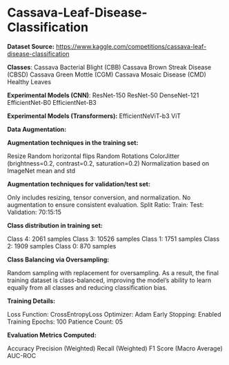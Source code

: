 # Cassava-Leaf-Disease-Classification

**Dataset Source:** https://www.kaggle.com/competitions/cassava-leaf-disease-classification

**Classes**:
Cassava Bacterial Blight (CBB)
Cassava Brown Streak Disease (CBSD)
Cassava Green Mottle (CGM)
Cassava Mosaic Disease (CMD)
Healthy Leaves

**Experimental Models (CNN)**:
ResNet-150
ResNet-50
DenseNet-121
EfficientNet-B0
EfficientNet-B3

**Experimental Models (Transformers):**
EfficientNeViT-b3
ViT

**Data Augmentation:**

**Augmentation techniques in the training set:**

Resize
Random horizontal flips
Random Rotations
ColorJitter (brightness=0.2, contrast=0.2, saturation=0.2)
Normalization based on ImageNet mean and std

**Augmentation techniques for validation/test set:**

Only includes resizing, tensor conversion, and normalization.
No augmentation to ensure consistent evaluation.
Split Ratio:   Train: Test: Validation: 70:15:15

**Class distribution in training set:**

Class 4: 2061 samples
Class 3: 10526 samples
Class 1: 1751 samples
Class 2: 1909 samples
Class 0: 870 samples

**Class Balancing via Oversampling:**

Random sampling with replacement for oversampling. As a result, the final training dataset is class-balanced, improving the model’s ability to learn equally from all classes and reducing classification bias.

**Training Details:**

Loss Function: CrossEntropyLoss
Optimizer: Adam
Early Stopping: Enabled
Training Epochs: 100
Patience Count: 05

**Evaluation Metrics Computed:**

Accuracy
Precision (Weighted)
Recall (Weighted)
F1 Score (Macro Average)
AUC-ROC 

